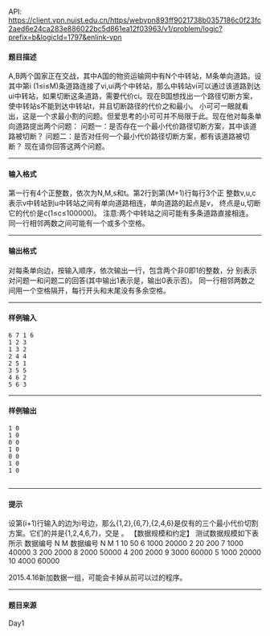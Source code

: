 API: https://client.vpn.nuist.edu.cn/https/webvpn893ff9021738b0357186c0f23fc2aed6e24ca283e886022bc5d861ea12f03963/v1/problem/logic?prefix=b&logicId=1797&enlink-vpn

#### 题目描述

A,B两个国家正在交战，其中A国的物资运输网中有N个中转站，M条单向道路。设其中第i (1≤i≤M)条道路连接了vi,ui两个中转站，那么中转站vi可以通过该道路到达ui中转站，如果切断这条道路，需要代价ci。现在B国想找出一个路径切断方案，使中转站s不能到达中转站t，并且切断路径的代价之和最小。 小可可一眼就看出，这是一个求最小割的问题。但爱思考的小可可并不局限于此。现在他对每条单向道路提出两个问题： 问题一：是否存在一个最小代价路径切断方案，其中该道路被切断？ 问题二：是否对任何一个最小代价路径切断方案，都有该道路被切断？ 现在请你回答这两个问题。

---

#### 输入格式

第一行有4个正整数，依次为N,M,s和t。第2行到第(M+1)行每行3个正 整数v,u,c表示v中转站到u中转站之间有单向道路相连，单向道路的起点是v， 终点是u,切断它的代价是c(1≤c≤100000)。 注意:两个中转站之间可能有多条道路直接相连。 同一行相邻两数之间可能有一个或多个空格。

---

#### 输出格式

对每条单向边，按输入顺序，依次输出一行，包含两个非0即1的整数，分 别表示对问题一和问题二的回答(其中输出1表示是，输出0表示否)。 同一行相邻两数之间用一个空格隔开，每行开头和末尾没有多余空格。

---

#### 样例输入
```
6 7 1 6
1 2 3
1 3 2
2 4 4
2 5 1
3 5 5
4 6 2
5 6 3

```

---

#### 样例输出
```
1 0
1 0
0 0
1 0
0 0
1 0
1 0


```

---

#### 提示

设第(i+1)行输入的边为i号边，那么{1,2},{6,7},{2,4,6}是仅有的三个最小代价切割方案。它们的并是{1,2,4,6,7}，交是 。 【数据规模和约定】 测试数据规模如下表所示 数据编号 N M 数据编号 N M 1 10 50 6 1000 20000 2 20 200 7 1000 40000 3 200 2000 8 2000 50000 4 200 2000 9 3000 60000 5 1000 20000 10 4000 60000

2015.4.16新加数据一组，可能会卡掉从前可以过的程序。

---

#### 题目来源

Day1
